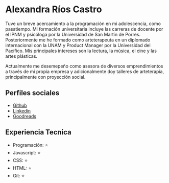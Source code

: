 # Alexandra Ríos Castro

Tuve un breve acercamiento a la programación en mi adolescencia, como pasatiempo. Mi formación universitaria incluye las carreras de docente por el IPNM y psicóloga por la Universidad de San Martín de Porres.  Posteriormente me he formado como arteterapeuta en un diplomado internacional con la UNAM y Product Manager por la Universidad del Pacífico. Mis principales intereses son la lectura, la música, el cine y las artes plásticas.

Actualmente me desemepeño como asesora de diversos emprendimientos a través de mi propia empresa y adicionalmente doy talleres de arteterapia, principalmente con proyección social.

## Perfiles sociales

- [Github](https://github.com/alexamibco)
- [Linkedin](https://www.linkedin.com/in/alexandrarioscastro/)
- [Goodreads](https://www.goodreads.com/gaticornio-lector)

## Experiencia Tecnica

- Programación: ⭐️
- Javascript: ⭐️
- CSS: ⭐️
- HTML: ⭐️
- Git: ⭐️

